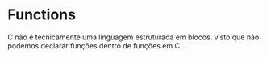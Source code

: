 # Functions
C não é tecnicamente uma linguagem estruturada em blocos, visto que não podemos declarar funções dentro de funções em C.